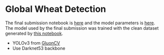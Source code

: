 # Global Wheat Detection

The final submission notebook is [here](https://www.kaggle.com/ufownl/global-wheat-detection-pseudo-labaling-608x608) and the model parameters is [here](https://www.kaggle.com/ufownl/global-wheat-detection-private). The model used by the final submission was trained with the clean dataset generated by [this notebook](https://www.kaggle.com/raininbox/check-clean-big-small-bboxes).

* YOLOv3 from [GluonCV](https://gluon-cv.mxnet.io/)
* Use Darknet53 backbone
